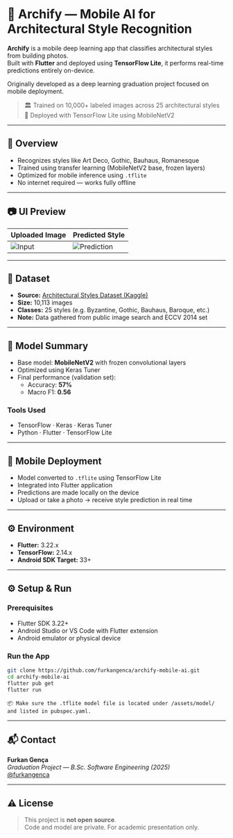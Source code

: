 # 🧠 Archify — Mobile AI for Architectural Style Recognition

**Archify** is a mobile deep learning app that classifies architectural styles from building photos.  
Built with **Flutter** and deployed using **TensorFlow Lite**, it performs real-time predictions entirely on-device.

Originally developed as a deep learning graduation project focused on mobile deployment.

> 🏛️ Trained on 10,000+ labeled images across 25 architectural styles  
> 📱 Deployed with TensorFlow Lite using MobileNetV2  

---

## 🧠 Overview

- Recognizes styles like Art Deco, Gothic, Bauhaus, Romanesque  
- Trained using transfer learning (MobileNetV2 base, frozen layers)  
- Optimized for mobile inference using `.tflite`  
- No internet required — works fully offline

---

## 📷 UI Preview

| Uploaded Image | Predicted Style |
|----------------|------------------|
| ![Input](https://github.com/user-attachments/assets/edc05d85-14ab-4d70-a498-02f699af7485) | ![Prediction](https://github.com/user-attachments/assets/45828ee3-7449-493f-b4c9-81e3377fbb34) |

---

## 📂 Dataset

- **Source:** [Architectural Styles Dataset (Kaggle)](https://www.kaggle.com/datasets/dumitrux/architectural-styles-dataset)  
- **Size:** 10,113 images  
- **Classes:** 25 styles (e.g. Byzantine, Gothic, Bauhaus, Baroque, etc.)  
- **Note:** Data gathered from public image search and ECCV 2014 set

---

## 🧪 Model Summary

- Base model: **MobileNetV2** with frozen convolutional layers  
- Optimized using Keras Tuner  
- Final performance (validation set):  
  - Accuracy: **57%**  
  - Macro F1: **0.56**

### Tools Used

- TensorFlow · Keras · Keras Tuner  
- Python · Flutter · TensorFlow Lite

---

## 📱 Mobile Deployment

- Model converted to `.tflite` using TensorFlow Lite  
- Integrated into Flutter application  
- Predictions are made locally on the device  
- Upload or take a photo → receive style prediction in real time

---

## ⚙️ Environment

- **Flutter:** 3.22.x  
- **TensorFlow:** 2.14.x  
- **Android SDK Target:** 33+

---

## ⚙️ Setup & Run

### Prerequisites
- Flutter SDK 3.22+
- Android Studio or VS Code with Flutter extension
- Android emulator or physical device

### Run the App

```bash
git clone https://github.com/furkangenca/archify-mobile-ai.git
cd archify-mobile-ai
flutter pub get
flutter run
```

    📦 Make sure the .tflite model file is located under /assets/model/ and listed in pubspec.yaml.

---

## 📬 Contact

**Furkan Gença**  
*Graduation Project — B.Sc. Software Engineering (2025)*  
[@furkangenca](https://github.com/furkangenca)

---

## ⚠️ License

> This project is **not open source**.  
> Code and model are private. For academic presentation only.
